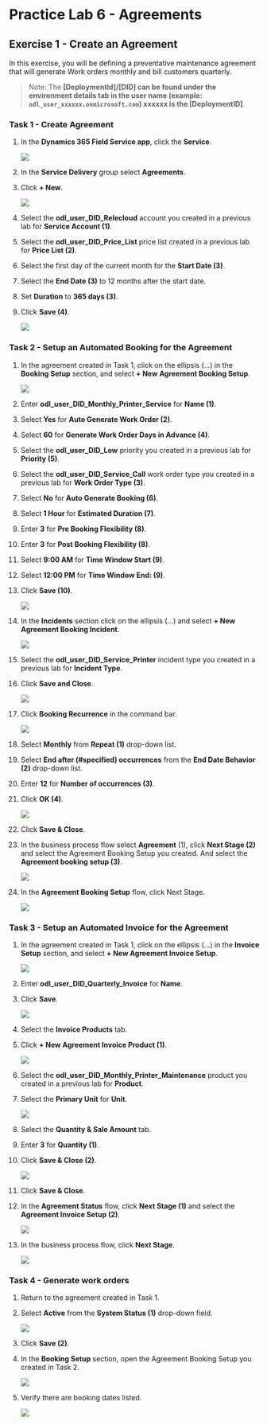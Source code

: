 # Practice Lab 6 - Agreements

## Exercise 1 - Create an Agreement

In this exercise, you will be defining a preventative maintenance agreement that will generate Work orders monthly and bill customers quarterly.

   >Note: The **[DeploymentId]/[DID] can be found under the environment details tab in the user name (example: `odl_user_xxxxxx.onmicrosoft.com`) **xxxxxx** is the [DeploymentID]**.

### Task 1 - Create Agreement

1. In the **Dynamics 365 Field Service app**, click the **Service**.

    ![](../images/priorities-07.png)

1. In the **Service Delivery** group select **Agreements**.

1. Click **+ New**.

    ![](../images/agreements-01.png)

1. Select the **odl_user_DID_Relecloud** account you created in a previous lab for **Service Account (1)**.

1. Select the **odl_user_DID_Price_List** price list created in a previous lab for **Price List (2)**.

1. Select the first day of the current month for the **Start Date (3)**.

1. Select the **End Date (3)** to 12 months after the start date.

1. Set **Duration** to **365 days (3)**.

1. Click **Save (4)**.

    ![](../images/agreements-02.png)

### Task 2 - Setup an Automated Booking for the Agreement

1. In the agreement created in Task 1, click on the ellipsis (...) in the **Booking Setup** section, and select **+ New Agreement Booking Setup**.

    ![](../images/agreements-03.png)

1. Enter **odl_user_DID_Monthly_Printer_Service** for **Name (1)**.

1. Select **Yes** for **Auto Generate Work Order (2)**.

1. Select **60** for **Generate Work Order Days in Advance (4)**.

1. Select the **odl_user_DID_Low** priority you created in a previous lab for **Priority  (5)**.

1. Select the **odl_user_DID_Service_Call** work order type you created in a previous lab for **Work Order Type (3)**.

1. Select **No** for **Auto Generate Booking (6)**.

1. Select **1 Hour** for **Estimated Duration (7)**.

1. Enter **3** for **Pre Booking Flexibility (8)**.

1. Enter **3** for **Post  Booking Flexibility (8)**.

1. Select **9:00 AM** for **Time Window Start (9)**.

1. Select **12:00 PM** for **Time Window End: (9)**.

1. Click **Save (10)**.

    ![](../images/agreements-04.png)

1. In the **Incidents** section click on the ellipsis (...) and select **+ New Agreement Booking Incident**.

    ![](../images/agreements-05.png)

1. Select the **odl_user_DID_Service_Printer** incident type you created in a previous lab for **Incident Type**.

1. Click **Save and Close**.

    ![](../images/agreements-06.png)

1. Click **Booking Recurrence** in the command bar.

    ![](../images/agreements-07.png)

1. Select **Monthly** from **Repeat (1)** drop-down list.

1. Select **End after (#specified) occurrences** from the **End Date Behavior (2)** drop-down list.

1. Enter **12** for **Number of occurrences (3)**.

1. Click **OK  (4)**.

    ![](../images/agreements-08.png)

1. Click **Save & Close**.

1. In the business process flow select **Agreement** (1), click **Next Stage (2)** and select the Agreement Booking Setup you created. And select the **Agreement booking setup (3)**.

    ![](../images/agreements-09.png)


1. In the **Agreement Booking Setup** flow, click Next Stage.

    ![](../images/agreements-10.png)

### Task 3 - Setup an Automated Invoice for the Agreement

1. In the agreement created in Task 1, click on the ellipsis (...) in the **Invoice Setup** section, and select **+ New Agreement Invoice Setup**.

    ![](../images/agreements-11.png)

1. Enter **odl_user_DID_Quarterly_Invoice** for **Name**.

1. Click **Save**.

    ![](../images/agreements-12.png)

1. Select the **Invoice Products** tab.

1. Click **+ New Agreement Invoice Product (1)**.

    ![](../images/agreements-13.png)

1. Select the **odl_user_DID_Monthly_Printer_Maintenance** product you created in a previous lab for **Product**.

1. Select the **Primary Unit** for **Unit**.

    ![](../images/agreements-14.png)

1. Select the **Quantity & Sale Amount** tab.

1. Enter **3** for **Quantity (1)**.

1. Click **Save & Close (2)**.

    ![](../images/agreements-15.png)

1. Click **Save & Close**.

1. In the **Agreement Status** flow, click **Next Stage (1)** and select the **Agreement Invoice Setup (2)**.

    ![](../images/agreements-16.png)

1. In the business process flow, click **Next Stage**.

    ![](../images/agreements-17.png)

### Task 4 - Generate work orders

1. Return to the agreement created in Task 1.

1. Select **Active** from the **System Status (1)** drop-down field.

    ![](../images/agreements-18.png)

1. Click **Save (2)**.

1. In the **Booking Setup** section, open the Agreement Booking Setup you created in Task 2.

    ![](../images/agreements-20.png)

1. Verify there are booking dates listed.

    ![](../images/agreements-19.png)
